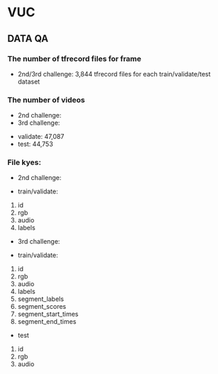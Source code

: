 # VUC

## DATA QA

### The number of tfrecord files for frame
* 2nd/3rd challenge: 3,844 tfrecord files for each train/validate/test dataset

### The number of videos
* 2nd challenge:
* 3rd challenge:
 + validate: 47,087
 + test: 44,753

### File kyes:
* 2nd challenge:
 - train/validate:
  1) id
  2) rgb
  3) audio
  4) labels
* 3rd challenge:
 - train/validate:
  1) id
  2) rgb
  3) audio
  4) labels
  5) segment_labels
  6) segment_scores
  7) segment_start_times
  8) segment_end_times
 - test
  1) id
  2) rgb
  3) audio
  
 
